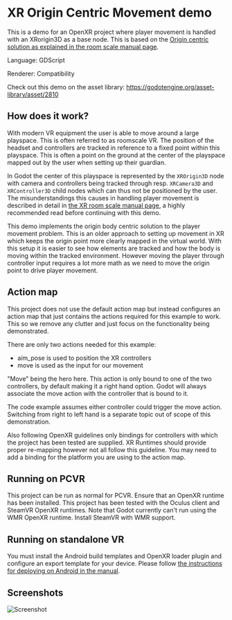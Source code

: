# XR Origin Centric Movement demo

This is a demo for an OpenXR project where player movement is handled with an XRorigin3D as a base node.
This is based on the [Origin centric solution as explained in the room scale manual page](https://docs.godotengine.org/en/stable/tutorials/xr/xr_room_scale.html#origin-centric-solution).

Language: GDScript

Renderer: Compatibility

Check out this demo on the asset library: https://godotengine.org/asset-library/asset/2810

## How does it work?

With modern VR equipment the user is able to move around a large playspace.
This is often referred to as roomscale VR.
The position of the headset and controllers are tracked in reference to a fixed point within this playspace.
This is often a point on the ground at the center of the playspace mapped out by the user when setting up their guardian.

In Godot the center of this playspace is represented by the `XROrigin3D` node with camera and controllers being tracked through resp. `XRCamera3D` and `XRController3D` child nodes which can thus not be positioned by the user.
The misunderstandings this causes in handling player movement is described in detail in [the XR room scale manual page](https://docs.godotengine.org/en/stable/tutorials/xr/xr_room_scale.html), a highly recommended read before continuing with this demo.

This demo implements the origin body centric solution to the player movement problem.
This is an older approach to setting up movement in XR which keeps the origin point more clearly mapped in the virtual world.
With this setup it is easier to see how elements are tracked and how the body is moving within the tracked environment.
However moving the player through controller input requires a lot more math as we need to move the origin point to drive player movement.

## Action map

This project does not use the default action map but instead configures an action map that just contains the actions required for this example to work. This so we remove any clutter and just focus on the functionality being demonstrated.

There are only two actions needed for this example:
- aim_pose is used to position the XR controllers
- move is used as the input for our movement

"Move" being the hero here. This action is only bound to one of the two controllers, by default making it a right hand option. Godot will always associate the move action with the controller that is bound to it.

The code example assumes either controller could trigger the move action. Switching from right to left hand is a separate topic out of scope of this demonstration.

Also following OpenXR guidelines only bindings for controllers with which the project has been tested are supplied. XR Runtimes should provide proper re-mapping however not all follow this guideline. You may need to add a binding for the platform you are using to the action map.

## Running on PCVR

This project can be run as normal for PCVR. Ensure that an OpenXR runtime has been installed.
This project has been tested with the Oculus client and SteamVR OpenXR runtimes.
Note that Godot currently can't run using the WMR OpenXR runtime. Install SteamVR with WMR support.

## Running on standalone VR

You must install the Android build templates and OpenXR loader plugin and configure an export template for your device.
Please follow [the instructions for deploying on Android in the manual](https://docs.godotengine.org/en/stable/tutorials/xr/deploying_to_android.html).

## Screenshots

![Screenshot](screenshots/origin_movement_demo.png)
